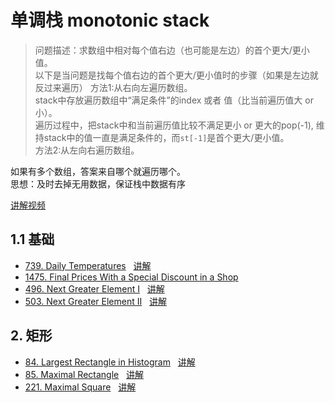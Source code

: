 # 单调栈 monotonic stack  
>问题描述：求数组中相对每个值右边（也可能是左边）的首个更大/更小值。  
以下是当问题是找每个值右边的首个更大/更小值时的步骤（如果是左边就反过来遍历）
方法1:从右向左遍历数组。    
stack中存放遍历数组中“满足条件”的index 或者 值（比当前遍历值大 or 小）。    
遍历过程中，把stack中和当前遍历值比较不满足更小 or 更大的pop(-1), 维持stack中的值一直是满足条件的，而`st[-1]`是首个更大/更小值。  
方法2:从左向右遍历数组。     
   
 
如果有多个数组，答案来自哪个就遍历哪个。     
思想：及时去掉无用数据，保证栈中数据有序    

[讲解视频](https://www.bilibili.com/video/BV1VN411J7S7/?vd_source=cb5919bd45c3e6767e041fee511081e5)  
## 1.1 基础  
- [739. Daily Temperatures](https://leetcode.com/problems/daily-temperatures/description/)
&nbsp; [讲解](https://leetcode.cn/problems/daily-temperatures/solutions/2470179/shi-pin-jiang-qing-chu-wei-shi-yao-yao-y-k0ks)  
- [1475. Final Prices With a Special Discount in a Shop](https://leetcode.com/problems/final-prices-with-a-special-discount-in-a-shop/description/)  
- [496. Next Greater Element I](https://leetcode.com/problems/next-greater-element-i/description/)
&nbsp; [讲解](https://leetcode.cn/problems/next-greater-element-i/solutions/2820648/shi-pin-dan-diao-zhan-de-liang-chong-xie-ri0i)  
- [503. Next Greater Element II](https://leetcode.com/problems/next-greater-element-ii/description/)
&nbsp; [讲解](https://leetcode.cn/problems/next-greater-element-ii/solutions/2820363/shi-pin-dan-diao-zhan-de-liang-chong-xie-k236)  


## 2. 矩形
- [84. Largest Rectangle in Histogram](https://leetcode.com/problems/largest-rectangle-in-histogram/description/)
&nbsp; [讲解](https://leetcode.cn/problems/largest-rectangle-in-histogram/solutions/2695467/dan-diao-zhan-fu-ti-dan-pythonjavacgojsr-89s7)
- [85. Maximal Rectangle](https://leetcode.com/problems/maximal-rectangle/description/)
&nbsp; [讲解](https://leetcode.cn/problems/maximal-rectangle/solutions/3704011/zhi-jie-diao-yong-84-ti-dai-ma-jie-jue-p-49at)
- [221. Maximal Square](https://leetcode.com/problems/maximal-square/description/)
&nbsp; [讲解](https://leetcode.cn/problems/maximal-square/solutions/3704858/he-85-ti-yi-yang-de-zuo-fa-pythonjavaccg-az54)